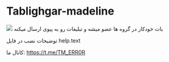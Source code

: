 # Tablighgar-madeline
<img src="https://media.sproutsocial.com/uploads/2018/05/Facebook-Ad-Examples.png">
بات خودکار در گروه ها عضو میشه و تبلیغات رو به پیوی ارسال میکنه

توضیحات نصب در فایل help.text

کانال ما:
https://t.me/TM_ERR0R
